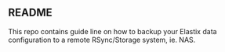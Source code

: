 ## README

This repo contains guide line on how to backup your Elastix data configuration to a remote RSync/Storage system, ie. NAS.
